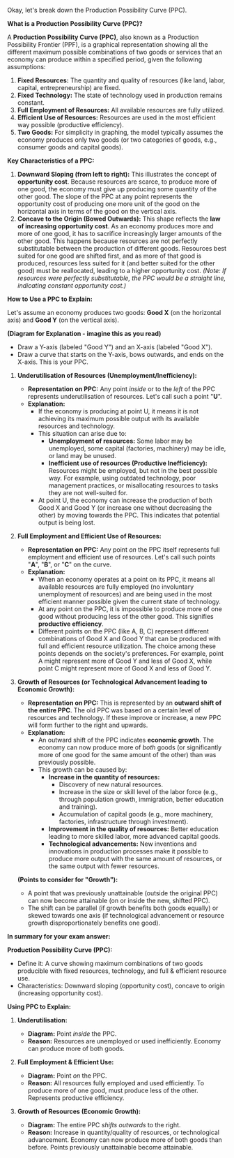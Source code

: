 Okay, let's break down the Production Possibility Curve (PPC).

**What is a Production Possibility Curve (PPC)?**

A **Production Possibility Curve (PPC)**, also known as a Production Possibility Frontier (PPF), is a graphical representation showing all the different maximum possible combinations of two goods or services that an economy can produce within a specified period, given the following assumptions:

1.  **Fixed Resources:** The quantity and quality of resources (like land, labor, capital, entrepreneurship) are fixed.
2.  **Fixed Technology:** The state of technology used in production remains constant.
3.  **Full Employment of Resources:** All available resources are fully utilized.
4.  **Efficient Use of Resources:** Resources are used in the most efficient way possible (productive efficiency).
5.  **Two Goods:** For simplicity in graphing, the model typically assumes the economy produces only two goods (or two categories of goods, e.g., consumer goods and capital goods).

**Key Characteristics of a PPC:**

1.  **Downward Sloping (from left to right):** This illustrates the concept of **opportunity cost**. Because resources are scarce, to produce more of one good, the economy must give up producing some quantity of the other good. The slope of the PPC at any point represents the opportunity cost of producing one more unit of the good on the horizontal axis in terms of the good on the vertical axis.
2.  **Concave to the Origin (Bowed Outwards):** This shape reflects the **law of increasing opportunity cost**. As an economy produces more and more of one good, it has to sacrifice increasingly larger amounts of the other good. This happens because resources are not perfectly substitutable between the production of different goods. Resources best suited for one good are shifted first, and as more of that good is produced, resources less suited for it (and better suited for the other good) must be reallocated, leading to a higher opportunity cost.
    *(Note: If resources were perfectly substitutable, the PPC would be a straight line, indicating constant opportunity cost.)*

**How to Use a PPC to Explain:**

Let's assume an economy produces two goods: **Good X** (on the horizontal axis) and **Good Y** (on the vertical axis).

**(Diagram for Explanation - imagine this as you read)**

*   Draw a Y-axis (labeled "Good Y") and an X-axis (labeled "Good X").
*   Draw a curve that starts on the Y-axis, bows outwards, and ends on the X-axis. This is your PPC.

1.  **Underutilisation of Resources (Unemployment/Inefficiency):**
    *   **Representation on PPC:** Any point *inside* or to the *left* of the PPC represents underutilisation of resources. Let's call such a point "**U**".
    *   **Explanation:**
        *   If the economy is producing at point U, it means it is not achieving its maximum possible output with its available resources and technology.
        *   This situation can arise due to:
            *   **Unemployment of resources:** Some labor may be unemployed, some capital (factories, machinery) may be idle, or land may be unused.
            *   **Inefficient use of resources (Productive Inefficiency):** Resources might be employed, but not in the best possible way. For example, using outdated technology, poor management practices, or misallocating resources to tasks they are not well-suited for.
        *   At point U, the economy can increase the production of both Good X and Good Y (or increase one without decreasing the other) by moving towards the PPC. This indicates that potential output is being lost.

2.  **Full Employment and Efficient Use of Resources:**
    *   **Representation on PPC:** Any point *on* the PPC itself represents full employment and efficient use of resources. Let's call such points "**A**", "**B**", or "**C**" on the curve.
    *   **Explanation:**
        *   When an economy operates at a point on its PPC, it means all available resources are fully employed (no involuntary unemployment of resources) and are being used in the most efficient manner possible given the current state of technology.
        *   At any point on the PPC, it is impossible to produce more of one good without producing less of the other good. This signifies **productive efficiency**.
        *   Different points on the PPC (like A, B, C) represent different combinations of Good X and Good Y that can be produced with full and efficient resource utilization. The choice among these points depends on the society's preferences. For example, point A might represent more of Good Y and less of Good X, while point C might represent more of Good X and less of Good Y.

3.  **Growth of Resources (or Technological Advancement leading to Economic Growth):**
    *   **Representation on PPC:** This is represented by an **outward shift of the entire PPC**. The old PPC was based on a certain level of resources and technology. If these improve or increase, a new PPC will form further to the right and upwards.
    *   **Explanation:**
        *   An outward shift of the PPC indicates **economic growth**. The economy can now produce more of *both* goods (or significantly more of one good for the same amount of the other) than was previously possible.
        *   This growth can be caused by:
            *   **Increase in the quantity of resources:**
                *   Discovery of new natural resources.
                *   Increase in the size or skill level of the labor force (e.g., through population growth, immigration, better education and training).
                *   Accumulation of capital goods (e.g., more machinery, factories, infrastructure through investment).
            *   **Improvement in the quality of resources:** Better education leading to more skilled labor, more advanced capital goods.
            *   **Technological advancements:** New inventions and innovations in production processes make it possible to produce more output with the same amount of resources, or the same output with fewer resources.

    **(Points to consider for "Growth"):**
    *   A point that was previously unattainable (outside the original PPC) can now become attainable (on or inside the new, shifted PPC).
    *   The shift can be parallel (if growth benefits both goods equally) or skewed towards one axis (if technological advancement or resource growth disproportionately benefits one good).

**In summary for your exam answer:**

**Production Possibility Curve (PPC):**
*   Define it: A curve showing maximum combinations of two goods producible with fixed resources, technology, and full & efficient resource use.
*   Characteristics: Downward sloping (opportunity cost), concave to origin (increasing opportunity cost).

**Using PPC to Explain:**

1.  **Underutilisation:**
    *   **Diagram:** Point *inside* the PPC.
    *   **Reason:** Resources are unemployed or used inefficiently. Economy can produce more of both goods.

2.  **Full Employment & Efficient Use:**
    *   **Diagram:** Point *on* the PPC.
    *   **Reason:** All resources fully employed and used efficiently. To produce more of one good, must produce less of the other. Represents productive efficiency.

3.  **Growth of Resources (Economic Growth):**
    *   **Diagram:** The entire PPC *shifts outwards* to the right.
    *   **Reason:** Increase in quantity/quality of resources, or technological advancement. Economy can now produce more of both goods than before. Points previously unattainable become attainable.